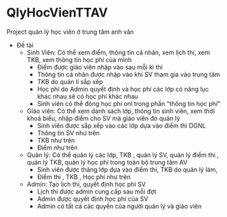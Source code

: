 # QlyHocVienTTAV
Project quản lý học viên ở trung tâm anh văn
- Đề tài
    - Sinh Viên: Có thể xem điểm, thông tin cá nhân, xem lịch thi, xem TKB, xem thông tin học phí của mình
        - Điểm được giáo viên nhập vào sau mỗi kì thi
        - Thông tin cá nhân được nhập vào khi SV tham gia vào trung tâm
        - TKB do quản lí sắp xếp
        - Học phí do Admin quyết định và học phí các lớp có năng lục khác nhau sẽ có học phí khác nhau
        - Sinh viên có thể đóng học phí onl trong phần "thông tin học phí"
    - Giáo viên: Có thể xem danh sách lớp, thông tin sinh viên, xem thời khoá biểu, nhập điểm cho SV mà giáo viên đó quản lý
        - Sinh viên được sắp xếp vào các lớp dựa vào điểm thi DGNL
        - Thông tin SV như trên
        - TKB như trên
        - Điểm như trên
    - Quản lý: Có thể quản lý các lớp, TKB , quản lý SV, quản lý điểm thi , quản lý TKB, quản lý học phí trong toàn bộ trung tâm AV
        - Sinh viên được thăng lớp dựa vào điểm thi, TKB do quản lý làm,
        - Điểm thi , TKB , Học phí như trên
    - Admin: Tạo lịch thi, quyết định học phí SV
        - Lịch thi được admin cung cấp sau mỗi đợt
        - Admin được quyết định học phí của SV
        - Admin có tất cả các quyền của người quản lý và giáo viên
